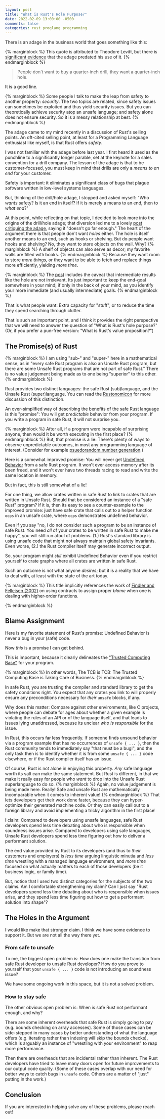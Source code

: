 ```yaml
---
layout: post
title: "What is Rust's Hole Purpose?"
date: 2022-02-09 13:00:00 -0500
comments: false
categories: rust proglang programming
---
```

There is an adage in the business world that goes something like this:

{% marginblock %}
This quote is attributed to Theodore Levitt, but there is [significant evidence][quote-investigator] that the
adage predated his use of it.
{% endmarginblock %}

> People don't want to buy a quarter-inch drill, they want a quarter-inch hole.

[quote-investigator]: https://quoteinvestigator.com/2019/03/23/drill/

It is a good line.

{% marginblock %}
Some people I talk to make the leap from safety to another property: *security*.
The two topics are related, since safety issues can sometimes be exploited and thus
yield security issues. But you can theoretically achieve security atop an unsafe language; and safety alone does not ensure security. So it is a messy relationship at best.
{% endmarginblock %}

The adage came to my mind recently in a discussion of Rust's selling points.
An oft-cited selling point, at least for a Programming Language enthusiast like myself, is that Rust offers *safety*.

<!-- more -->

I was not familiar with the adage before last year. I first heard it used as the
punchline to a significantly longer parable, set at the keynote for a sales convention for a drill company.
The lesson of the adage is that to be customer-focused, you
must keep in mind that drills are only a *means to an end* for your customer.

Safety is important: it eliminates a significant class of bugs that
plague software written in low-level systems languages.

But, thinking of the drill/hole adage, I stopped and asked myself: "Who *wants* safety? Is it an end in itself? If it is merely a means to an end, then to *what end*?"

At this point, while reflecting on that topic, I decided to look more into the origins of the drill/hole adage; that diversion led me to a lovely [post critiquing the adage][hole-doesnt-go-far-enough], saying it "doesn't go far enough." The heart of the argument there is that people don't want *holes* either. The hole is itself another means to an end, such as hooks or shelving.
But do people want hooks and shelving? No, they want to store objects on the wall.
Why?
{% marginblock %}
A shelf of objects can also serve as decor; my favorite walls are filled with books.
{% endmarginblock %}
Because they want room to store *more things*, or they want to be able to fetch and replace things more efficiently, yielding *more time*.

[hole-doesnt-go-far-enough]: https://www.websearchsocial.com/why-that-whole-people-dont-want-a-drill-they-want-a-hole-thing-doesnt-go-far-enough/

{% marginblock %}
The [post][hole-doesnt-go-far-enough] includes the caveat that intermediate results
like the hole are not irrelevant. Its just important to keep the end-goal somewhere
in your mind, if only in the back of your mind, as you identify your more immediate (and usually intermediate) goals.
{% endmarginblock %}

That is what people want: Extra capacity for "stuff", or to reduce the time they
spend searching through clutter.

That is such an important point, and I think it provides the right perspective that we will need to answer the question of "What is Rust's hole purpose?" (Or, if you prefer a pun-free version: "What is Rust's value proposition?")

<!-- I do not think this section serves the overall document. Its just filler. So I'm killing it.

## The Pillars

Under "Why Rust?", the language website offers three pillars:

* Performance
* Reliability
* Productivity

We can already see a shift in perspective: "safety" is listed *under* "reliabilty", as a component of that feature.

There is a reason the team is showing all three pillars at once. The underlying
point is that you have to weigh tradeoffs.

Historically, maximizing performance meant that you had to work in a language
like C or C++. That risks sacrificing reliabilty; if you wanted to recover
reliability, you had to spend more time architecting and validating your system
to avoid the safety pitfalls suffered by those languages.

As just-in-time compiler and memory-management technology has improved, managed
languages like Java are narrowing the performance gap when compared with C, *if*
you are willing to accept the garbage-collection overhead (either in time or in
memory usage), and you also need to know how to write code in a manner that
meshes well with your runtime environment so that it will optimize well.

So in either case, if you want to deliver performance, then either reliability
or productivity will suffer.

Rust's claim is that you can get all three. But how?

-->

## The Promise(s) of Rust

{% marginblock %}
I am using "sub-" and "super-" here in a mathematical sense, as in "every safe Rust program is also an Unsafe Rust program, but there are some Unsafe Rust programs that are not part of safe Rust." There is no value judgement being made as to one being "superior" to this other.
{% endmarginblock %}

Rust provides two distinct languages: the safe Rust (sub)language, and the Unsafe Rust (super)language. You can read the [Rustonomicon](https://doc.rust-lang.org/nomicon/meet-safe-and-unsafe.html) for more discussion of this distinction.

An over-simplified way of describing the benefits of the safe Rust language is
this "promise": You will get *predictable* behavior from your program. If you
write a program in safe Rust, it will not surprise you.

{% marginblock %}
After all, if a program were incapable of surprising anyone, then would it be worth
executing in the first place?
{% endmarginblock %}
But, that promise is a lie: There's plenty of ways to observe unpredictable
outcomes, in most any programming language of interest. (Consider for example [psuedorandom number generation][PRNG].)

[PRNG]: https://en.wikipedia.org/wiki/Pseudorandom_number_generator

Here is a somewhat improved promise: You will never get [Undefined Behavior][UB]
from a safe Rust program. It won't ever access memory after its been freed, and
it won't ever have two threads racing to read and write the same location in
memory.

[UB]: https://en.wikipedia.org/wiki/Undefined_behavior

But in fact, this is still somewhat of a lie!

For one thing, we allow crates written in safe Rust to link to crates that are
written in Unsafe Rust. Should that be considered an instance of a "safe Rust"
program? If it is, then its easy to see a counter-example to the improved
promise: just have safe crate that calls out to a helper function `oops` in an
unsafe crate, where `oops` demonstrates undefined behavior.

Even if you say "no, I do not consider such a program to be an instance of safe
Rust. You need *all* of your crates to be written in safe Rust to make me
happy", you will still run afoul of problems. (1.) Rust's standard library is
using unsafe code that might not always maintain global safety invariants. Even
worse, (2.) the Rust compiler itself may generate incorrect output.

So, your program might *still* exhibit Undefined Behavior even if you restrict
yourself to crate graphs where all crates are written in safe Rust.

Such an outcome is not what anyone *desires*; but it is a reality that we have
to deal with, at least with the state of the art today.

<!-- Do I need to say this? Lets see how it looks without this.

Software development is a process of continual refinement, striving towards
idealized goals. Those idealized goals themselves may change over time. Part of
that process is that expecting mistakes to happen, and having plans in place to
correct errors in a timely fashion after they have been detected.
-->

{% marginblock %}
This title implicitly references the work of [Findler and Felleisen (2002)][FF02] on
using contracts to assign proper *blame* when one is dealing with higher-order functions.

[FF02]: https://www2.ccs.neu.edu/racket/pubs/icfp2002-ff.pdf
{% endmarginblock %}

## Blame Assignment

Here is my favorite statement of Rust's promise: Undefined Behavior is never a
bug in your (safe) code.

Now *this* is a promise I can get behind.

This is important, because it clearly delineates the
["Trusted Computing Base"](https://en.wikipedia.org/wiki/Trusted_computing_base)
for your program.

{% marginblock %}
In other words, The TCB is TCB: The Trusted Computing Base is Taking Care of Business.
{% endmarginblock %}

In safe Rust, you are trusting the compiler and standard library to get the
safety conditions right. You expect that any crates you link to will properly
ensure any preconditions necessary for *their* `unsafe` blocks, if any.

Why does this matter: Compare against other environments, like C projects, where
people can debate for ages about whether a given example is violating the rules
of an API or of the language itself, and that leads to issues lying unaddressed,
because its unclear *who is responsible* for the issue.

In Rust, this occurs far less frequently. If someone finds unsound behavior via
a program example that has no occurrences of `unsafe { ... }`, then the Rust
community tends to immediately say "that must be a bug!", and the only task then
is to identify whether it is from some `unsafe { ... }` code elsewhere, or if
the Rust compiler itself has an issue.

Of course, Rust is not alone in enjoying this property. *Any* safe language
worth its salt can make the same statement. But Rust is different, in that we
make it really easy for people who *want* to drop into the Unsafe Rust
superlanguage to do so.
{% marginblock %}
Again, no value judgement is being made here. Really! Safe and unsafe Rust are mathematically incomparable when it comes to inherent value!
{% endmarginblock %}
That lets developers get their work done faster,
because they can hyper-optimize their generated machine code. Or they can
easily call out to a foreign library and avoid implementing a tricky algorithm in the first place!

I claim: Compared to developers using unsafe languages, safe Rust developers
spend less time debating about who is responsible when soundness issues arise.
Compared to developers using safe languages, Unsafe Rust developers spend less
time figuring out how to deliver a performant solution.

The end value provided by Rust to its developers (and thus to *their* customers
and employers) is *less time* arguing linguistic minutia and *less time*
wrestling with a managed language environment, and *more time* focused on what
actually matters to each of those developers (be it business logic, or family
time).

But, notice that I used two distinct categories for the subjects of the two
claims. Am I comfortable strengthening my claim? Can I just say "Rust developers
spend less time debating about who is responsible when issues arise, and they
spend less time figuring out how to get a performant solution into shape"?

## The Holes in the Argument

I would like make that stronger claim. I think we have some evidence to support
it. But we are not all the way there yet.

### From safe to unsafe

To me, the biggest open problem is: How does one make the transition from safe
Rust developer to unsafe Rust developer? How do you prove to yourself that your
`unsafe { ... }` code is not introducing an soundness issue?

We have some ongoing work in this space, but it is not a solved problem.

### How to stay safe

The other obvious open problem is: When is safe Rust not performant enough, and
why?

There are some inherent overheads that safe Rust is simply going to pay (e.g.
bounds checking on array accesses). Some of those cases can be side-stepped in
many cases by better understanding of what the language offers (e.g. iterating
rather than indexing will skip the bounds checks), which is arguably an instance
of "wrestling with your environment" to reap more performance.

Then there are overheads that are incidental rather than inherent. The Rust
developers have tried to leave many doors open for future improvements to our
output code quality. (Some of these cases overlap with our need for better ways
to catch bugs in `unsafe` code. Others are a matter of "just" putting in the
work.)

## Conclusion

If you are interested in helping solve any of these problems, please reach
out!
